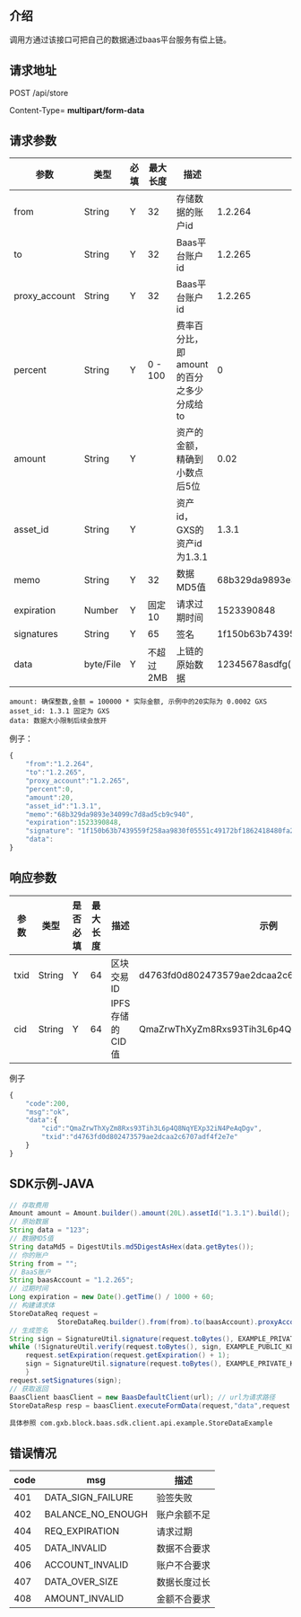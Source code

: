 ## 介绍

调用方通过该接口可把自己的数据通过baas平台服务有偿上链。

## 请求地址

POST /api/store

Content-Type= **multipart/form-data**

## 请求参数

| 参数 | 类型 | 必填 | 最大长度 | 描述 | 示例 |
| --- | --- | --- | --- | --- | --- |
| from | String | Y | 32 | 存储数据的账户id | 1.2.264 |
| to | String | Y | 32 | Baas平台账户id | 1.2.265 |
| proxy\_account | String | Y | 32 | Baas平台账户id | 1.2.265 |
| percent | String | Y | 0 - 100 | 费率百分比，即 amount的百分之多少分成给to | 0 |
| amount | String | Y |  | 资产的金额，精确到小数点后5位 | 0.02 |
| asset\_id | String | Y |  | 资产id， GXS的资产id为1.3.1 | 1.3.1 |
| memo | String | Y | 32 | 数据MD5值 | 68b329da9893e34099c7d8ad5cb9c940 |
| expiration | Number | Y | 固定10 | 请求过期时间 | 1523390848 |
| signatures | String | Y | 65 | 签名 | 1f150b63b7439559f258aa9830f05551c49172bf1862418480fa261e7456dda8d67f08c2c6e86f716 |
| data | byte/File | Y | 不超过2MB | 上链的原始数据 | 12345678asdfg\(\)\_:&lt;&gt;!@\#$%^&\*=-';\" ' |

```
amount: 确保整数,金额 = 100000 * 实际金额, 示例中的20实际为 0.0002 GXS
asset_id: 1.3.1 固定为 GXS 
data: 数据大小限制后续会放开
```

例子：

```js
{
    "from":"1.2.264",
    "to":"1.2.265",
    "proxy_account":"1.2.265",
    "percent":0,
    "amount":20,
    "asset_id":"1.3.1",
    "memo":"68b329da9893e34099c7d8ad5cb9c940",
    "expiration":1523390848,
    "signature": "1f150b63b7439559f258aa9830f05551c49172bf1862418480fa261e7456dda8d67f08c2c6e86f716",
    "data":
}
```

## 响应参数

| 参数 | 类型 | 是否必填 | 最大长度 | 描述 | 示例 |
| --- | --- | --- | --- | --- | --- |
| txid | String | Y | 64 | 区块交易ID | d4763fd0d802473579ae2dcaa2c6707adf4f2e7e |
| cid | String | Y | 64 | IPFS存储的CID值 | QmaZrwThXyZm8Rxs93Tih3L6p4Q8NqYEXp32iN4PeAqDgv |

例子

```js
{
    "code":200,
    "msg":"ok",
    "data":{
        "cid":"QmaZrwThXyZm8Rxs93Tih3L6p4Q8NqYEXp32iN4PeAqDgv",
        "txid":"d4763fd0d802473579ae2dcaa2c6707adf4f2e7e"
    }
}
```

## SDK示例-JAVA

```java
// 存取费用
Amount amount = Amount.builder().amount(20L).assetId("1.3.1").build();
// 原始数据
String data = "123";
// 数据MD5值
String dataMd5 = DigestUtils.md5DigestAsHex(data.getBytes());
// 你的账户
String from = "";
// BaaS账户
String baasAccount = "1.2.265";
// 过期时间
Long expiration = new Date().getTime() / 1000 + 60;
// 构建请求体
StoreDataReq request =
            StoreDataReq.builder().from(from).to(baasAccount).proxyAccount(baasAccount).amount(amount).percent(0).memo(dataMd5).expiration(expiration).data(data.getBytes()).build();
// 生成签名
String sign = SignatureUtil.signature(request.toBytes(), EXAMPLE_PRIVATE_KEY);
while (!SignatureUtil.verify(request.toBytes(), sign, EXAMPLE_PUBLIC_KEY, true)) { // 签名需要校验位判断 符合条件输出
    request.setExpiration(request.getExpiration() + 1);
    sign = SignatureUtil.signature(request.toBytes(), EXAMPLE_PRIVATE_KEY);
    }
request.setSignatures(sign);
// 获取返回
BaasClient baasClient = new BaasDefaultClient(url); // url为请求路径
StoreDataResp resp = baasClient.executeFormData(request,"data",request.getData());
```

```
具体参照 com.gxb.block.baas.sdk.client.api.example.StoreDataExample
```

## 错误情况

| code | msg | 描述 |
| --- | --- | --- |
| 401 | DATA\_SIGN\_FAILURE | 验签失败 |
| 402 | BALANCE\_NO\_ENOUGH | 账户余额不足 |
| 404 | REQ\_EXPIRATION | 请求过期 |
| 405 | DATA\_INVALID | 数据不合要求 |
| 406 | ACCOUNT\_INVALID | 账户不合要求 |
| 407 | DATA\_OVER\_SIZE | 数据长度过长 |
| 408 | AMOUNT\_INVALID | 金额不合要求 |



